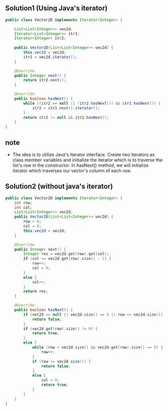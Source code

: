 ## Solution1 (Using Java's iterator)
``` java
public class Vector2D implements Iterator<Integer> {

    List<List<Integer>> vec2d;
    Iterator<List<Integer>> itr1;
    Iterator<Integer> itr2;
    
    public Vector2D(List<List<Integer>> vec2d) {
        this.vec2d = vec2d;
        itr1 = vec2d.iterator();
    }

    @Override
    public Integer next() {
        return itr2.next();
    }

    @Override
    public boolean hasNext() {
        while ((itr2 == null || !itr2.hasNext()) && itr1.hasNext()) {
            itr2 = itr1.next().iterator();
        }
        return itr2 != null && itr2.hasNext();
    }
}
```

## note
* The idea is to utilize Java's Iterator interface. Create two iterators as class member variables and initialize the iterator 
which is to traverse the list's row in the constructor. In hasNext() method, we will initialize iterator which traverses 
our vector's column of each row. 

## Solution2 (without java's iterator)
``` java
public class Vector2D implements Iterator<Integer> {
    int row;
    int col;
    List<List<Integer>> vec2d;
    public Vector2D(List<List<Integer>> vec2d) {
        row = 0;
        col = 0;
        this.vec2d = vec2d;
    }

    @Override
    public Integer next() {
        Integer res = vec2d.get(row).get(col);
        if (col == vec2d.get(row).size() - 1) {
            row++;
            col = 0;
        }
        else {
            col++;
        }
        return res;
    }

    @Override
    public boolean hasNext() {
        if (vec2d == null || vec2d.size() == 0 || row >= vec2d.size()) {
            return false;
        }
        if (vec2d.get(row).size() != 0) {
            return true;
        }
        else {
            while (row < vec2d.size() && vec2d.get(row).size() == 0) {
                row++;
            }
            if (row >= vec2d.size()) {
                return false;
            }
            else {
                col = 0;
                return true;
            }
        }
    }
}
```
